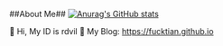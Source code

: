##About Me##
[![Anurag's GitHub stats](https://github-readme-stats.vercel.app/api?username=fucktian)](https://github.com/anuraghazra/github-readme-stats)
<!--
**fucktian/fucktian** is a ✨ _special_ ✨ repository because its `README.md` (this file) appears on your GitHub profile.

Here are some ideas to get you started:

- 🔭 I’m currently working on ...
- 🌱 I’m currently learning ...
- 👯 I’m looking to collaborate on ...
- 🤔 I’m looking for help with ...
- 💬 Ask me about ...
- 📫 How to reach me: ...
- 😄 Pronouns: ...
- ⚡ Fun fact: ...



👀 I'm good at 
🌱 I'm currently learning 
📫 日常活跃于各大平台, 

-->
👋 Hi, My ID is rdvil
👋 My Blog: https://fucktian.github.io
